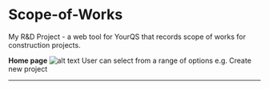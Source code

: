 # Scope-of-Works
My R&amp;D Project - 
a web tool for YourQS that records scope of works for construction projects.

<b>Home page</b>
![alt text](https://github.com/ray314/Scope-of-Works/blob/main/images/home%20page.png)
User can select from a range of options e.g. Create new project

---




